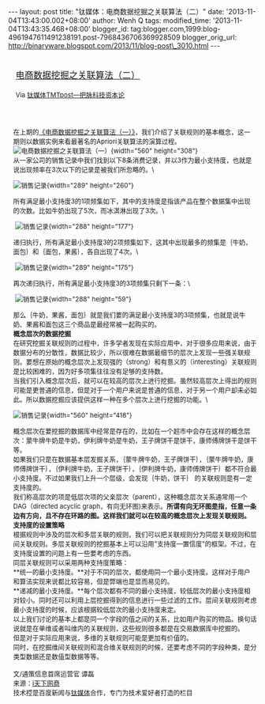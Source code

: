 --- layout: post title: "钛媒体：电商数据挖掘之关联算法（二）" date:
'2013-11-04T13:43:00.002+08:00' author: Wenh Q tags: modified\_time:
'2013-11-04T13:43:35.468+08:00' blogger\_id:
tag:blogger.com,1999:blog-4961947611491238191.post-7968436706369928509
blogger\_orig\_url:
http://binaryware.blogspot.com/2013/11/blog-post\_3010.html ---
<div style="margin: 10px; padding: 5px;">

<div style="font-size: 18px;">

[电商数据挖掘之关联算法（二）](http://www.tmtpost.com/75081.html)

</div>

<div style="font-size: 13px;">

Via [钛媒体TMTpost—把脉科技资本论](http://www.tmtpost.com/)

</div>

</div>

<div style="font-size: 13px; padding: 15px 0 10px 10px;">

在上期的[《电商数据挖掘之关联算法（一）》](http://www.tmtpost.com/74938.html "点击查看《电商数据挖掘之关联算法（一）》全文")，我们介绍了关联规则的基本概念，这一期则以数据实例来看最著名的Apriori关联算法的演算过程。\
![电商数据挖掘之关联算法（一）](http://www.tmtpost.com/wp-content/uploads/2013/11/13833562156-560x308.png "电商数据挖掘之关联算法（一）"){width="560"
height="308"}\
从一家公司的销售记录中我们找到以下8条消费记录，并以3作为最小支持度，也就是说出现频率在3次以下的记录是被我们所忽略的。\
<div>

![销售记录](http://www.tmtpost.com/wp-content/uploads/2013/11/138348060510.png "销售记录"){width="289"
height="260"}

</div>

所有满足最小支持度3的1项频集如下，其中的支持度是指该产品在整个数据集中出现的次数。比如牛奶出现了5次，而冰淇淋出现了3次。\
<div>

 ![销售记录](http://www.tmtpost.com/wp-content/uploads/2013/11/138348065520.png "销售记录"){width="288"
height="177"}

</div>

递归执行，所有满足最小支持度3的2项频集如下，这其中出现最多的频集是｛牛奶，面包｝和｛面包，果酱｝，各自出现了4次。\
<div>

 ![销售记录](http://www.tmtpost.com/wp-content/uploads/2013/11/138348068356.png "销售记录"){width="289"
height="175"}

</div>

再次递归执行，所有满足最小支持度3的3项频集只剩下一条：\
<div>

 ![销售记录](http://www.tmtpost.com/wp-content/uploads/2013/11/13834807123.png "销售记录"){width="288"
height="59"}

</div>

那么｛牛奶，果酱，面包｝就是我们要的满足最小支持度3的3项频集，也就是说牛奶、果酱和面包这三个商品是最经常被一起购买的。\
**概念层次的数据挖掘**\
在研究挖掘关联规则的过程中，许多学者发现在实际应用中，对于很多应用来说，由于数据分布的分散性，数据比较少，所以很难在数据最细节的层次上发现一些强关联规则。要想在原始的概念层次上发现强的（strong）和有意义的（interesting）关联规则是比较困难的，因为好多项集往往没有足够的支持数。\
当我们引入概念层次后，就可以在较高的层次上进行挖掘。虽然较高层次上得出的规则可能是更普通的信息，但是对于一个用户来说是普通的信息，对于另一个用户却未必如此。所以数据挖掘应该提供这样一种在多个层次上进行挖掘的功能。\
<div>

![销售记录](http://www.tmtpost.com/wp-content/uploads/2013/11/138348074295-560x418.png "销售记录"){width="560"
height="418"}

</div>

概念层次在要挖掘的数据库中经常是存在的，比如在一个超市中会存在这样的概念层次：蒙牛牌牛奶是牛奶，伊利牌牛奶是牛奶，王子牌饼干是饼干，康师傅牌饼干是饼干等。\
如果我们只是在数据基本层发掘关系，｛蒙牛牌牛奶，王子牌饼干｝，｛蒙牛牌牛奶，康师傅牌饼干｝，｛伊利牌牛奶，王子牌饼干｝，｛伊利牌牛奶，康师傅牌饼干｝都不符合最小支持度。不过如果我们上升一个层级，会发现｛牛奶，饼干｝
的关联规则是有一定支持度的。\
我们称高层次的项是低层次项的父亲层次（parent），这种概念层次关系通常用一个DAG（directed
acyclic
graph，有向无环图)来表示。**所谓有向无环图是指，任意一条边有方向，且不存在环路的图。这样我们就可以在较高的概念层次上发现关联规则。**\
**支持度的设置策略**\
根据规则中涉及的层次和多层关联的规则，我们可以把关联规则分为同层关联规则和层间关联规则。多层关联规则的挖掘基本上可以沿用"支持度—置信度"的框架。不过，在支持度设置的问题上有一些要考虑的东西。\
同层关联规则可以采用两种支持度策略：\
**统一的最小支持度。**对于不同的层次，都使用同一个最小支持度。这样对于用户和算法实现来说都比较容易，但是弊端也是显而易见的。\
**递减的最小支持度。**每个层次都有不同的最小支持度，较低层次的最小支持度相对较小。同时还可以利用上层挖掘得到的信息进行一些过滤的工作。层间关联规则考虑最小支持度的时候，应该根据较低层次的最小支持度来定。\
以上我们讨论的基本上都是同一个字段的值之间的关系，比如用户购买的物品。换句话说就是在单维或者叫维内的关联规则，这些规则很多都是在交易数据库中挖掘的。\
但是对于实际应用来说，多维的关联规则可能是更加有价值的。\
同时，在挖掘维间关联规则和混合维关联规则的时候，还要考虑不同的字段种类，是分类型数据还是数值型数据等等。\
\
文/通策信息首席运营官 谭磊\
来源：[i天下网商](http://iwshang.com/Post/Default/Index/pid/32813.html)\
技术控是百度新闻与[钛媒体](http://www.tmtpost.com/ "钛媒体")合作，专门为技术爱好者打造的栏目

</div>
